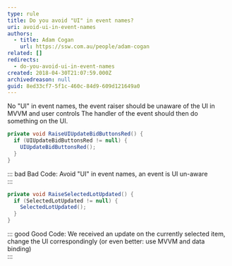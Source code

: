 ```yaml
---
type: rule
title: Do you avoid "UI" in event names?
uri: avoid-ui-in-event-names
authors:
  - title: Adam Cogan
    url: https://ssw.com.au/people/adam-cogan
related: []
redirects:
  - do-you-avoid-ui-in-event-names
created: 2018-04-30T21:07:59.000Z
archivedreason: null
guid: 8ed33cf7-5f1c-460c-84d9-609d121649a0
---
```

No "UI" in event names, the event raiser should be unaware of the UI in MVVM and user controls
The handler of the event should then do something on the UI. 

<!--endintro-->

```csharp
private void RaiseUIUpdateBidButtonsRed() { 
  if (UIUpdateBidButtonsRed != null) {
    UIUpdateBidButtonsRed();
  }
}
```

::: bad
Bad Code: Avoid "UI" in event names, an event is UI un-aware\
:::

```csharp
private void RaiseSelectedLotUpdated() {
  if (SelectedLotUpdated != null) {
    SelectedLotUpdated();
  }
}
```

::: good
Good Code: We received an update on the currently selected item, change the UI correspondingly (or even better: use MVVM and data binding)\
:::